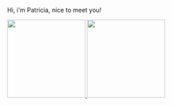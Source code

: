 Hi, i'm Patricia, nice to meet you!

<div>
  <a href="https://github.com/pattiesanchez">
    <img height="180cm" src="https://github-readme-stats.vercel.app/api?username=pattiesanchez&show_icons=true&theme=synthwave">
    <img height="180cm" src="https://github-readme-stats.vercel.app/api/top-langs/?username=pattiesanchez&layout=compact">
</div>
